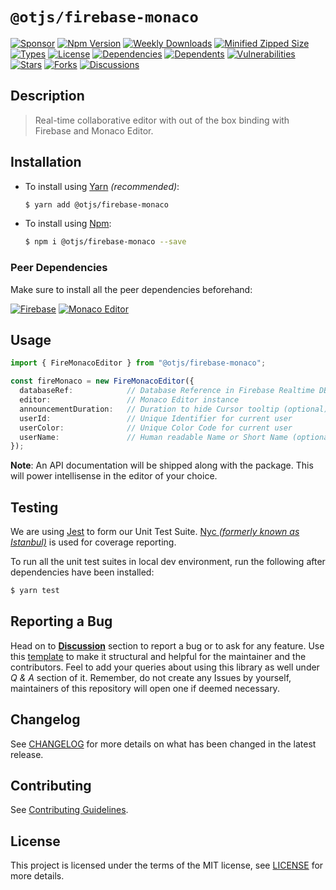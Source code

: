 # `@otjs/firebase-monaco`

[![Sponsor](https://img.shields.io/badge/sponsor-30363D?style=for-the-badge&logo=GitHub-Sponsors&logoColor=#white)](https://github.com/sponsors/Progyan1997)
[![Npm Version](https://img.shields.io/npm/v/@otjs/firebase-monaco?style=for-the-badge)](https://www.npmjs.com/package/@otjs/firebase-monaco)
[![Weekly Downloads](https://img.shields.io/npm/dw/@otjs/firebase-monaco?style=for-the-badge)](https://www.npmjs.com/package/@otjs/firebase-monaco)
[![Minified Zipped Size](https://img.shields.io/bundlephobia/minzip/@otjs/firebase-monaco?style=for-the-badge)](https://www.npmjs.com/package/@otjs/firebase-monaco)
[![Types](https://img.shields.io/npm/types/@otjs/firebase-monaco?style=for-the-badge)](https://www.npmjs.com/package/@otjs/firebase-monaco)
[![License](https://img.shields.io/npm/l/@otjs/firebase-monaco?style=for-the-badge)](https://github.com/Progyan1997/Operational-Transformation/blob/main/packages/firebase-monaco/LICENSE)
[![Dependencies](https://img.shields.io/librariesio/release/npm/@otjs/firebase-monaco?style=for-the-badge)](https://www.npmjs.com/package/@otjs/firebase-monaco)
[![Dependents](https://img.shields.io/librariesio/dependents/npm/@otjs/firebase-monaco?style=for-the-badge)](https://www.npmjs.com/package/@otjs/firebase-monaco)
[![Vulnerabilities](https://img.shields.io/snyk/vulnerabilities/npm/@otjs/firebase-monaco?style=for-the-badge)](https://github.com/Progyan1997/Operational-Transformation/blob/main/.github/SECURITY.md)
[![Stars](https://img.shields.io/github/stars/Progyan1997/Operational-Transformation?style=for-the-badge)](https://github.com/Progyan1997/Operational-Transformation/stargazers)
[![Forks](https://img.shields.io/github/forks/Progyan1997/Operational-Transformation?style=for-the-badge)](https://github.com/Progyan1997/Operational-Transformation/network/members)
[![Discussions](https://img.shields.io/github/discussions/Progyan1997/Operational-Transformation?style=for-the-badge)](https://github.com/Progyan1997/Operational-Transformation/discussions)

## Description

> Real-time collaborative editor with out of the box binding with Firebase and Monaco Editor.

## Installation

- To install using [Yarn](https://yarnpkg.com) _(recommended)_:

  ```sh
  $ yarn add @otjs/firebase-monaco
  ```

- To install using [Npm](https://www.npmjs.com):

  ```sh
  $ npm i @otjs/firebase-monaco --save
  ```

### Peer Dependencies

Make sure to install all the peer dependencies beforehand:

[![Firebase](https://img.shields.io/npm/dependency-version/@otjs/firebase-monaco/peer/firebase?style=for-the-badge)](https://www.npmjs.com/package/firebase)
[![Monaco Editor](https://img.shields.io/npm/dependency-version/@otjs/firebase-monaco/peer/monaco-editor?style=for-the-badge)](https://microsoft.github.io/monaco-editor)

## Usage

```ts
import { FireMonacoEditor } from "@otjs/firebase-monaco";

const fireMonaco = new FireMonacoEditor({
  databaseRef:            // Database Reference in Firebase Realtime DB
  editor:                 // Monaco Editor instance
  announcementDuration:   // Duration to hide Cursor tooltip (optional)
  userId:                 // Unique Identifier for current user
  userColor:              // Unique Color Code for current user
  userName:               // Human readable Name or Short Name (optional)
});
```

**Note**: An API documentation will be shipped along with the package. This will power intellisense in the editor of your choice.

## Testing

We are using [Jest](https://jestjs.io) to form our Unit Test Suite. [Nyc _(formerly known as Istanbul)_](https://istanbul.js.org/) is used for coverage reporting.

To run all the unit test suites in local dev environment, run the following after dependencies have been installed:

```sh
$ yarn test
```

## Reporting a Bug

Head on to [**Discussion**](https://github.com/Progyan1997/Operational-Transformation/discussions) section to report a bug or to ask for any feature. Use this [template](https://github.com/Progyan1997/Operational-Transformation/discussions/30) to make it structural and helpful for the maintainer and the contributors. Feel to add your queries about using this library as well under _Q & A_ section of it. Remember, do not create any Issues by yourself, maintainers of this repository will open one if deemed necessary.

## Changelog

See [CHANGELOG](https://github.com/Progyan1997/Operational-Transformation/blob/main/CHANGELOG.md) for more details on what has been changed in the latest release.

## Contributing

See [Contributing Guidelines](https://github.com/Progyan1997/Operational-Transformation/blob/main/.github/CONTRIBUTING.md).

## License

This project is licensed under the terms of the MIT license, see [LICENSE](https://github.com/Progyan1997/Operational-Transformation/blob/main/packages/firebase-monaco/LICENSE) for more details.
